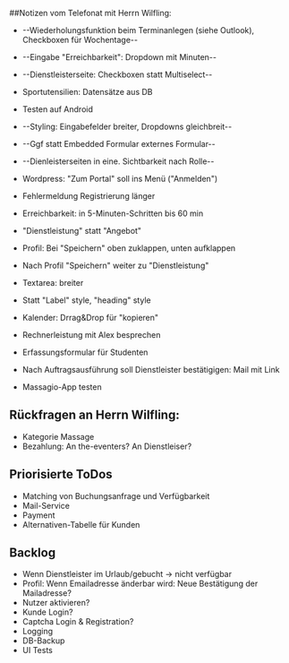 ##Notizen vom Telefonat mit Herrn Wilfling:
* --Wiederholungsfunktion beim Terminanlegen (siehe Outlook), Checkboxen für Wochentage--
* --Eingabe "Erreichbarkeit": Dropdown mit Minuten--
* --Dienstleisterseite: Checkboxen statt Multiselect--
* Sportutensilien: Datensätze aus DB
* Testen auf Android
* --Styling: Eingabefelder breiter, Dropdowns gleichbreit--
* --Ggf statt Embedded Formular externes Formular--
* --Dienleisterseiten in eine. Sichtbarkeit nach Rolle--

* Wordpress: "Zum Portal" soll ins Menü ("Anmelden")
* Fehlermeldung Registrierung länger
* Erreichbarkeit: in 5-Minuten-Schritten bis 60 min
* "Dienstleistung" statt "Angebot"
* Profil: Bei "Speichern" oben zuklappen, unten aufklappen
* Nach Profil "Speichern" weiter zu "Dienstleistung"
* Textarea: breiter
* Statt "Label" style, "heading" style
* Kalender: Drrag&Drop für "kopieren"
* Rechnerleistung mit Alex besprechen
* Erfassungsformular für Studenten
* Nach Auftragsausführung soll Dienstleister bestätigigen: Mail mit Link
* Massagio-App testen 



## Rückfragen an Herrn Wilfling:
* Kategorie Massage
* Bezahlung: An the-eventers? An Dienstleiser?


## Priorisierte ToDos
* Matching von Buchungsanfrage und Verfügbarkeit
* Mail-Service
* Payment
* Alternativen-Tabelle für Kunden


## Backlog
* Wenn Dienstleister im Urlaub/gebucht -> nicht verfügbar
* Profil: Wenn Emailadresse änderbar wird: Neue Bestätigung der Mailadresse?
* Nutzer aktivieren?
* Kunde Login?
* Captcha Login & Registration?
* Logging
* DB-Backup
* UI Tests